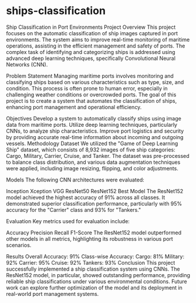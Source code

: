 # ships-classification
Ship Classification in Port Environments
Project Overview
This project focuses on the automatic classification of ship images captured in port environments. The system aims to improve real-time monitoring of maritime operations, assisting in the efficient management and safety of ports. The complex task of identifying and categorizing ships is addressed using advanced deep learning techniques, specifically Convolutional Neural Networks (CNN).

Problem Statement
Managing maritime ports involves monitoring and classifying ships based on various characteristics such as type, size, and condition. This process is often prone to human error, especially in challenging weather conditions or overcrowded ports. The goal of this project is to create a system that automates the classification of ships, enhancing port management and operational efficiency.

Objectives
Develop a system to automatically classify ships using image data from maritime ports.
Utilize deep learning techniques, particularly CNNs, to analyze ship characteristics.
Improve port logistics and security by providing accurate real-time information about incoming and outgoing vessels.
Methodology
Dataset
We utilized the "Game of Deep Learning Ship" dataset, which consists of 8,932 images of five ship categories: Cargo, Military, Carrier, Cruise, and Tanker. The dataset was pre-processed to balance class distribution, and various data augmentation techniques were applied, including image resizing, flipping, and color adjustments.

Models
The following CNN architectures were evaluated:

Inception
Xception
VGG
ResNet50
ResNet152
Best Model
The ResNet152 model achieved the highest accuracy of 91% across all classes. It demonstrated superior classification performance, particularly with 95% accuracy for the "Carrier" class and 93% for "Tankers."

Evaluation
Key metrics used for evaluation include:

Accuracy
Precision
Recall
F1-Score
The ResNet152 model outperformed other models in all metrics, highlighting its robustness in various port scenarios.

Results
Overall Accuracy: 91%
Class-wise Accuracy:
Cargo: 81%
Military: 92%
Carrier: 95%
Cruise: 92%
Tankers: 93%
Conclusion
This project successfully implemented a ship classification system using CNNs. The ResNet152 model, in particular, showed outstanding performance, providing reliable ship classifications under various environmental conditions. Future work can explore further optimization of the model and its deployment in real-world port management systems.
